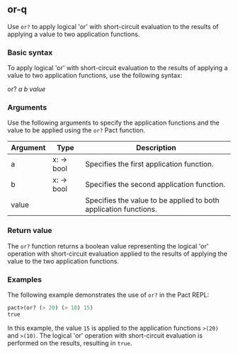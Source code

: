 ## or-q
Use `or?` to apply logical 'or' with short-circuit evaluation to the results of applying a value to two application functions.

### Basic syntax

To apply logical 'or' with short-circuit evaluation to the results of applying a value to two application functions, use the following syntax:

or? *a b value*

### Arguments

Use the following arguments to specify the application functions and the value to be applied using the `or?` Pact function.

| Argument | Type | Description |
| --- | --- | --- |
| a | x:<r> -> bool | Specifies the first application function. |
| b | x:<r> -> bool | Specifies the second application function. |
| value | <r> | Specifies the value to be applied to both application functions. |

### Return value

The `or?` function returns a boolean value representing the logical 'or' operation with short-circuit evaluation applied to the results of applying the value to the two application functions.

### Examples

The following example demonstrates the use of `or?` in the Pact REPL:

```lisp
pact>(or? (> 20) (> 10) 15)
true
```

In this example, the value `15` is applied to the application functions `>(20)` and `>(10)`. The logical 'or' operation with short-circuit evaluation is performed on the results, resulting in `true`.
